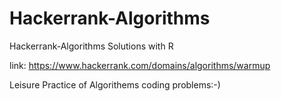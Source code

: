 # Hackerrank-Algorithms
Hackerrank-Algorithms Solutions with R

link: https://www.hackerrank.com/domains/algorithms/warmup


Leisure Practice of Algorithems coding problems:-)
